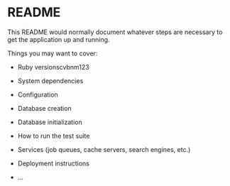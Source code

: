 # README

This README would normally document whatever steps are necessary to get the
application up and running.

Things you may want to cover:

* Ruby versionscvbnm123

* System dependencies

* Configuration

* Database creation

* Database initialization

* How to run the test suite

* Services (job queues, cache servers, search engines, etc.)

* Deployment instructions

* ...

